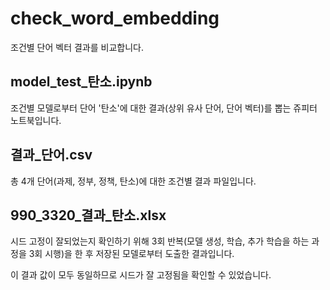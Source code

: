 # check_word_embedding
조건별 단어 벡터 결과를 비교합니다.


## model_test_탄소.ipynb
조건별 모델로부터 단어 '탄소'에 대한 결과(상위 유사 단어, 단어 벡터)를 뽑는 쥬피터 노트북입니다.

## 결과_단어.csv
총 4개 단어(과제, 정부, 정책, 탄소)에 대한 조건별 결과 파일입니다.

## 990_3320_결과_탄소.xlsx
시드 고정이 잘되었는지 확인하기 위해 3회 반복(모델 생성, 학습, 추가 학습을 하는 과정을 3회 시행)을 한 후 저장된 모델로부터 도출한 결과입니다.

이 결과 값이 모두 동일하므로 시드가 잘 고정됨을 확인할 수 있었습니다.
